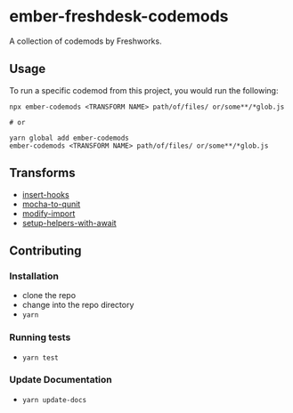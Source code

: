 # ember-freshdesk-codemods


A collection of codemods by Freshworks.

## Usage

To run a specific codemod from this project, you would run the following:

```
npx ember-codemods <TRANSFORM NAME> path/of/files/ or/some**/*glob.js

# or

yarn global add ember-codemods
ember-codemods <TRANSFORM NAME> path/of/files/ or/some**/*glob.js
```

## Transforms

<!--TRANSFORMS_START-->
* [insert-hooks](transforms/insert-hooks/README.md)
* [mocha-to-qunit](transforms/mocha-to-qunit/README.md)
* [modify-import](transforms/modify-import/README.md)
* [setup-helpers-with-await](transforms/setup-helpers-with-await/README.md)
<!--TRANSFORMS_END-->

## Contributing

### Installation

* clone the repo
* change into the repo directory
* `yarn`

### Running tests

* `yarn test`

### Update Documentation

* `yarn update-docs`